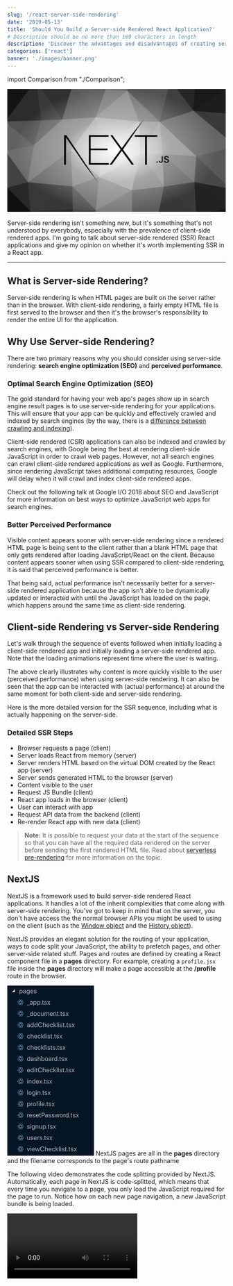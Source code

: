```yaml
---
slug: '/react-server-side-rendering'
date: '2019-05-13'
title: 'Should You Build a Server-side Rendered React Application?'
# Description should be no more than 160 characters in length
description: 'Discover the advantages and disadvantages of creating server-side rendered React applications and find out which apps are best suited for server-side rendering.'
categories: ['react']
banner: './images/banner.png'
---
```


import Comparison from "./Comparison";

![Should You Build a Server-side Rendered React Application?](./images/banner.png)

Server-side rendering isn't something new, but it's something that's not understood by everybody, especially with the prevalence of client-side rendered apps. I'm going to talk about server-side rendered (SSR) React applications and give my opinion on whether it's worth implementing SSR in a React app.

---

## What is Server-side Rendering?

Server-side rendering is when HTML pages are built on the server rather than in the browser. With client-side rendering, a fairly empty HTML file is first served to the browser and then it's the browser's responsibility to render the entire UI for the application.

## Why Use Server-side Rendering?

There are two primary reasons why you should consider using server-side rendering: **search engine optimization (SEO)** and **perceived performance**.

### Optimal Search Engine Optimization (SEO)

The gold standard for having your web app's pages show up in search engine result pages is to use server-side rendering for your applications. This will ensure that your app can be quickly and effectively crawled and indexed by search engines (by the way, there is a [difference between crawling and indexing](https://www.sureoak.com/difference-crawling-vs-indexing/)).

Client-side rendered (CSR) applications can also be indexed and crawled by search engines, with Google being the best at rendering client-side JavaScript in order to crawl web pages. However, not all search engines can crawl client-side rendered applications as well as Google. Furthermore, since rendering JavaScript takes additional computing resources, Google will delay when it will crawl and index client-side rendered apps.

Check out the following talk at Google I/O 2018 about SEO and JavaScript for more information on best ways to optimize JavaScript web apps for search engines.

<Youtube src="https://www.youtube.com/embed/PFwUbgvpdaQ?controls=0" />

### Better Perceived Performance

Visible content appears sooner with server-side rendering since a rendered HTML page is being sent to the client rather than a blank HTML page that only gets rendered after loading JavaScript/React on the client. Because content appears sooner when using SSR compared to client-side rendering, it is said that perceived performance is better.

That being said, actual performance isn't necessarily better for a server-side rendered application because the app isn't able to be dynamically updated or interacted with until the JavaScript has loaded on the page, which happens around the same time as client-side rendering.

## Client-side Rendering vs Server-side Rendering

Let's walk through the sequence of events followed when initially loading a client-side rendered app and initially loading a server-side rendered app. Note that the loading animations represent time where the user is waiting.

<Comparison/>

The above clearly illustrates why content is more quickly visible to the user (perceived performance) when using server-side rendering. It can also be seen that the app can be interacted with (actual performance) at around the same moment for both client-side and server-side rendering.

Here is the more detailed version for the SSR sequence, including what is actually happening on the server-side.

### Detailed SSR Steps

-   Browser requests a page (client)
-   Server loads React from memory (server)
-   Server renders HTML based on the virtual DOM created by the React app (server)
-   Server sends generated HTML to the browser (server)
-   Content visible to the user
-   Request JS Bundle (client)
-   React app loads in the browser (client)
-   User can interact with app
-   Request API data from the backend (client)
-   Re-render React app with new data (client)

> **Note:** It is possible to request your data at the start of the sequence so that you can have all the required data rendered on the server before sending the first rendered HTML file. Read about [serverless pre-rendering](https://zeit.co/blog/serverless-pre-rendering) for more information on the topic.

## NextJS

NextJS is a framework used to build server-side rendered React applications. It handles a lot of the inherit complexities that come along with server-side rendering. You've got to keep in mind that on the server, you don't have access the the normal browser APIs you might be used to using on the client (such as the [Window object](https://developer.mozilla.org/en-US/docs/Web/API/Window) and the [History object](https://developer.mozilla.org/en-US/docs/Web/API/History)).

NextJS provides an elegant solution for the routing of your application, ways to code split your JavaScript, the ability to prefetch pages, and other server-side related stuff. Pages and routes are defined by creating a React component file in a **pages** directory. For example, creating a `profile.jsx` file inside the **pages** directory will make a page accessible at the **/profile** route in the browser.

![NextJS pages directory](./images/image-1.png)
<span class="caption">NextJS pages are all in the <strong>pages</strong> directory and the filename corresponds to the page's route pathname</span>

The following video demonstrates the code splitting provided by NextJS. Automatically, each page in NextJS is code-splitted, which means that every time you navigate to a page, you only load the JavaScript required for the page to run. Notice how on each new page navigation, a new JavaScript bundle is being loaded.

<Video src="/nextjs-code-splitting" />

<span class="caption">Every time a user navigates to a new page, a new JavaScript bundle gets loaded</span>

## Server-side Rendering Drawbacks

React development with SSR is more complex than it is with CSR. Even though NextJS makes the SSR development experience much better, it still has it's own nuances compared to a CSR React app. For example, not all the React related libraries will be compatible with SSR, and even if they are, it might require some non-obvious setup to get them working. Also, if you encounter a bug with a library that is caused by the use of SSR, it may be difficult to get support for it. The majority of people using React libraries are not using server-side rendering so there will be less people experiencing the SSR-related bug and therefore less incentive in fixing it.

Furthermore, although server-side rendering should always have a better perceived performance than a client-side rendered app, it may not actually be more performant. When rendering HTML on the server, the server needs to itself load the React app, and it also needs to run a synchronous method called [`renderToString()`](https://reactjs.org/docs/react-dom-server.html#rendertostring) in order to generate the required HTML markup that will be sent to the client. Because of this, the first server response to the browser will likely be slower for SSR than for a CSR app. Don't forget that after sending the first HTML response to the browser, the browser will still need to load React in the browser, just like with client-side rendering.

Finally, it must be accepted that new features made available in React libraries may not be immediately compatible with server-side rendering. A good example at the time of writing is that the [React.lazy and Suspense](https://reactjs.org/docs/code-splitting.html#reactlazy) features released in one of the latest versions of React is not yet supported with server-side rendering (there are however alternative ways to lazy load components with SSR).

## Is SSR Worth It?

It depends. Let's look at 3 scenarios for an application built with React:

1. **Most or all the content on a web app is static (i.e. no reliance on an external API to display data based on user actions)**

Use a static site generator like GatsbyJS to build all the pages at build time. This will allow the pages to load very quickly and have all the pages properly crawled and indexed by search engines.

2. **A wep app with a lot of dynamic content and most pages accessible only by authenticated users**

Build the app with client-side rendering since most of your pages don't need to be indexed by search engines. This will allow for faster development since the nuances of server-side rendering don't need to be considered. Also, this allows for the usage of client-side code splitting with React.lazy and Suspense to keep JavaScript bundle sizes low.

3. **A web app with a lot of dynamic content and most of the pages accessible by the general public**

You should **seriously consider** Server-side Rendering. You will get better SEO with SSR compared to CSR.

---

Do you have any experience, opinions, or insights related to server-side rendering? If so, feel free to share your thoughts in the comments below.
